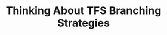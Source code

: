 ---
layout: post
title: Thinking About TFS Branching Strategies
category: ALM, Team Foundation Server, TFS Tips
published: draft
---